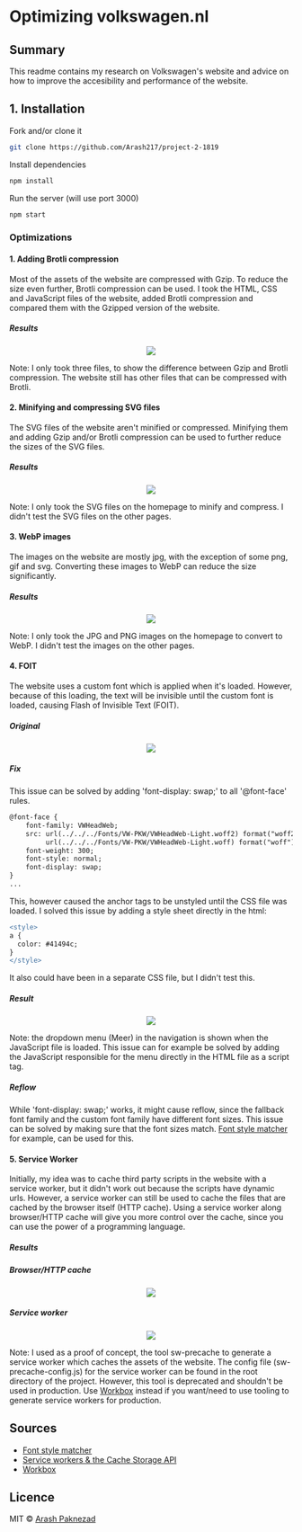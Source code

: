 # Optimizing volkswagen.nl

## Summary
This readme contains my research on Volkswagen's website and advice on how to improve the accesibility and performance of the website.

## 1. Installation

Fork and/or clone it
```bash
git clone https://github.com/Arash217/project-2-1819
```

Install dependencies
```bash
npm install
```

Run the server (will use port 3000)
```bash
npm start
```

### Optimizations

#### 1. Adding Brotli compression

Most of the assets of the website are compressed with Gzip. 
To reduce the size even further, Brotli compression can be used.
I took the HTML, CSS and JavaScript files of the website, 
added Brotli compression and compared them with the Gzipped version of the website. 

##### Results

<p align="center">
  <img src="https://github.com/Arash217/project-2-1819/blob/master/docs/images/1.png">
</p>

Note: I only took three files, to show the difference between Gzip and Brotli compression. 
The website still has other files that can be compressed with Brotli.

#### 2. Minifying and compressing SVG files

The SVG files of the website aren't minified or compressed. 
Minifying them and adding Gzip and/or Brotli compression can be used to further reduce the sizes of the SVG files.

##### Results

<p align="center">
  <img src="https://github.com/Arash217/project-2-1819/blob/master/docs/images/2.png">
</p>

Note: I only took the SVG files on the homepage to minify and compress.
I didn't test the SVG files on the other pages.

#### 3. WebP images

The images on the website are mostly jpg, with the exception of some png, gif and svg.
Converting these images to WebP can reduce the size significantly.

##### Results

<p align="center">
  <img src="https://github.com/Arash217/project-2-1819/blob/master/docs/images/3.png">
</p>

Note: I only took the JPG and PNG images on the homepage to convert to WebP.
I didn't test the images on the other pages.

#### 4. FOIT

The website uses a custom font which is applied when it's loaded.
However, because of this loading, the text will be invisible until the custom font is loaded, causing Flash of Invisible Text (FOIT).

##### Original

<p align="center">
  <img src="https://github.com/Arash217/project-2-1819/blob/master/docs/images/foit.gif">
</p>

##### Fix

This issue can be solved by adding 'font-display: swap;' to all '@font-face' rules.

```diff
@font-face {
    font-family: VWHeadWeb;
    src: url(../../../Fonts/VW-PKW/VWHeadWeb-Light.woff2) format("woff2"), 
         url(../../../Fonts/VW-PKW/VWHeadWeb-Light.woff) format("woff");
    font-weight: 300;
    font-style: normal;
    font-display: swap;
}
...
```

This, however caused the anchor tags to be unstyled until the CSS file was loaded.
I solved this issue by adding a style sheet directly in the html:

```diff
<style>
a {
  color: #41494c;
}
</style>
```

It also could have been in a separate CSS file, but I didn't test this.

##### Result

<p align="center">
  <img src="https://github.com/Arash217/project-2-1819/blob/master/docs/images/foit-fix.gif">
</p>

Note: the dropdown menu (Meer) in the navigation is shown when the JavaScript file is loaded.
This issue can for example be solved by adding the JavaScript responsible for the menu directly in the HTML file as a script tag.

##### Reflow

While 'font-display: swap;' works, 
it might cause reflow, since the fallback font family and the custom font family have different font sizes.
This issue can be solved by making sure that the font sizes match. 
[Font style matcher](https://meowni.ca/font-style-matcher/) for example, can be used for this.

#### 5. Service Worker

Initially, my idea was to cache third party scripts in the website with a service worker, 
but it didn't work out because the scripts have dynamic urls.
However, a service worker can still be used to cache the files that are cached by the browser itself (HTTP cache).
Using a service worker along browser/HTTP cache will give you more control over the cache, since you can use the power of a programming language. 

##### Results

##### Browser/HTTP cache
<p align="center">
  <img src="https://github.com/Arash217/project-2-1819/blob/master/docs/images/http-cache.png">
</p>

##### Service worker
<p align="center">
  <img src="https://github.com/Arash217/project-2-1819/blob/master/docs/images/service-worker.png">
</p>

Note: I used as a proof of concept, the tool sw-precache to generate a service worker which caches the assets of the website.
The config file (sw-precache-config.js) for the service worker can be found in the root directory of the project.
However, this tool is deprecated and shouldn't be used in production. 
Use [Workbox](https://developers.google.com/web/tools/workbox) instead if you want/need to use tooling to generate service workers for production.

## Sources
- [Font style matcher](https://meowni.ca/font-style-matcher/)
- [Service workers & the Cache Storage API](https://web.dev/reliable/service-workers-cache-storage)
- [Workbox](https://developers.google.com/web/tools/workbox)

## Licence
MIT © [Arash Paknezad](https://github.com/Arash217)

